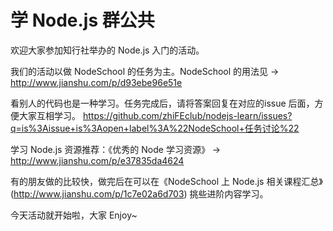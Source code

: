 # 学 Node.js 群公共
欢迎大家参加知行社举办的 Node.js 入门的活动。

我们的活动以做 NodeSchool 的任务为主。NodeSchool 的用法见 -> http://www.jianshu.com/p/d93ebe96e51e

看别人的代码也是一种学习。任务完成后，请将答案回复在对应的issue 后面，方便大家互相学习。 https://github.com/zhiFEclub/nodejs-learn/issues?q=is%3Aissue+is%3Aopen+label%3A%22NodeSchool+任务讨论%22

学习 Node.js 资源推荐：《优秀的 Node 学习资源》 -> http://www.jianshu.com/p/e37835da4624

有的朋友做的比较快，做完后在可以在《NodeSchool 上 Node.js 相关课程汇总》(http://www.jianshu.com/p/1c7e02a6d703) 挑些进阶内容学习。

今天活动就开始啦，大家 Enjoy~
